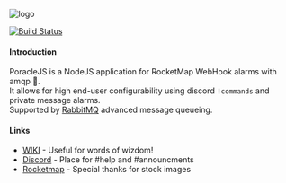 ![logo](https://raw.githubusercontent.com/KartulUdus/PoracleJS/master/docs/_assets/PoracleJS.png)  

[![Build Status](https://travis-ci.org/KartulUdus/PoracleJS.svg?branch=develop)](https://travis-ci.org/KartulUdus/PoracleJS)

#### Introduction

PoracleJS is a NodeJS application for RocketMap WebHook alarms with amqp 🐰.  
It allows for high end-user configurability using discord `!commands` and private message alarms.  
Supported by [RabbitMQ](http://www.rabbitmq.com/) advanced message queueing.

#### Links

- [WIKI](https://kartuludus.github.io/PoracleJS/#/) - Useful for words of wizdom!  
- [Discord](https://discord.gg/WDMr8xX) - Place for #help and #announcments  
- [Rocketmap](https://github.com/rocketmap/rocketmap/) - Special thanks for stock images